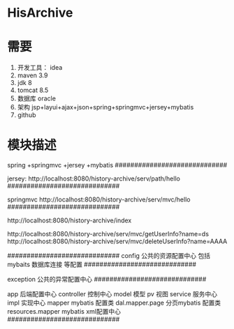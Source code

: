 # HisArchive


# 需要
1. 开发工具： idea
2. maven 3.9
3. jdk 8
4. tomcat 8.5
5. 数据库 oracle
6. 架构 jsp+layui+ajax+json+spring+springmvc+jersey+mybatis
7. github

# 模块描述

spring +springmvc +jersey +mybatis
#############################

jersey:
http://localhost:8080/history-archive/serv/path/hello
#############################

springmvc
http://localhost:8080/history-archive/serv/mvc/hello
#############################

http://localhost:8080/history-archive/index

http://localhost:8080/history-archive/serv/mvc/getUserInfo?name=ds
http://localhost:8080/history-archive/serv/mvc/deleteUserInfo?name=AAAA


#############################
config 公共的资源配置中心
包括 mybaits 数据库连接 等配置
#############################

exception  公共的异常配置中心
#############################

app 后端配置中心
controller 控制中心
model  模型  pv 视图
service 服务中心 impl  实现中心
mapper  mybatis 配置类  dal.mapper.page 分页mybatis 配置类
resources.mapper  mybatis xml配置中心
#############################



